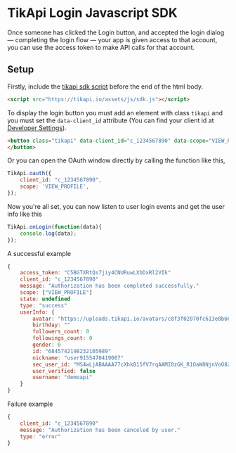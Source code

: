 # TikApi Login Javascript SDK
Once someone has clicked the Login button, and accepted the login dialog — completing the login flow — your app is given access to that account, you can use the access token to make API calls for that account.

##  Setup

Firstly, include the [tikapi sdk script](https://tikapi.io/assets/js/sdk.js) before the end of the html body.
```html
<script src="https://tikapi.io/assets/js/sdk.js"></script>
```

To display the login button you must add an element with class `tikapi` and you must set the `data-client_id` attribute (You can find your client id at [Developer Settings](https://tikapi.io/developer/settings)).


```html
<button class="tikapi" data-client_id="c_1234567890" data-scope="VIEW_PROFILE">
</button>
```

Or you can open the OAuth window directly by calling the function like this,
```javascript
TikApi.oauth({
	client_id: "c_1234567890",
	scope: 'VIEW_PROFILE',
});
```

Now you're all set, you can now listen to user login events and get the user info like this
```javascript
TikApi.onLogin(function(data){
	console.log(data);
});
```

A successful example
```javascript
{
	access_token: "C5BGTXRtQs7jiy4CNURuwLXbDxRl2VIk"
	client_id: "c_1234567890"
	message: "Authorization has been completed successfully."
	scope: ["VIEW_PROFILE"]
	state: undefined
	type: "success"
	userInfo: {
		avatar: "https://uploads.tikapi.io/avatars/c8f3f02070fc613e0b663b2d33b366f9.jpeg?v=1606338347"
		birthday: ""
		followers_count: 0
		followings_count: 0
		gender: 0
		id: "6845742198232105989"
		nickname: "user9155470419087"
		sec_user_id: "MS4wLjABAAAA77cXhkB15fV7rqAAMI0zGK_R1OaW8NjnVoO8ZIg8qfUm0d_XUs31QqEql3WVsDc8"
		user_verified: false
		username: "demoapi"
	}
}
```

Failure example
```javascript
{
	client_id: "c_1234567890"
	message: "Authorization has been canceled by user."
	type: "error"
}
```